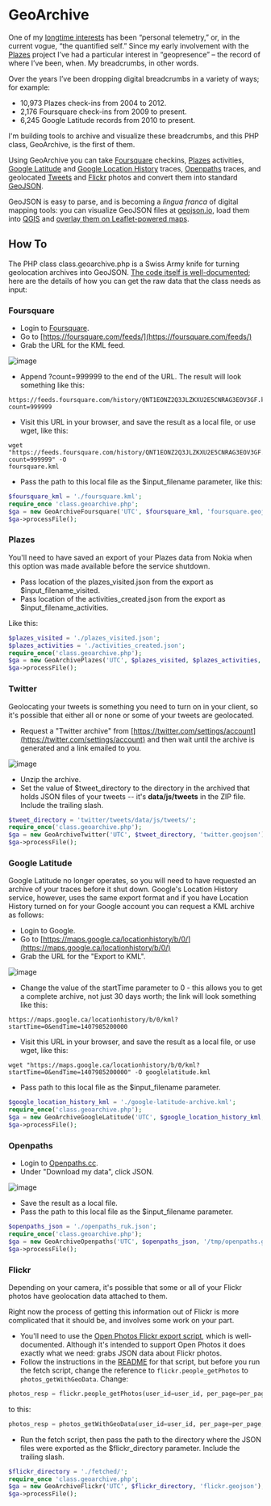 # GeoArchive

One of my [longtime interests](http://hacker.vre.upei.ca/archiving-geopresence) has been “personal telemetry,” or, in the current vogue, “the quantified self.” Since my early involvement with the [Plazes](http://en.wikipedia.org/wiki/Plazes) project I’ve had a particular interest in “geopresence” – the record of where I’ve been, when. My breadcrumbs, in other words.

Over the years I’ve been dropping digital breadcrumbs in a variety of ways; for example:

 * 10,973 Plazes check-ins from 2004 to 2012.
 * 2,176 Foursquare check-ins from 2009 to present.
 * 6,245 Google Latitude records from 2010 to present.

I'm building tools to archive and visualize these breadcrumbs, and this PHP class, GeoArchive, is the first of them.

Using GeoArchive you can take [Foursquare](http://foursquare.com) checkins, [Plazes](http://en.wikipedia.org/wiki/Plazes) activities, [Google Latitude](http://en.wikipedia.org/wiki/Google_Latitude) and [Google Location History](https://maps.google.com/locationhistory/b/0) traces, [Openpaths](https://openpaths.cc/) traces, and geolocated [Tweets](http://twitter.com) and [Flickr](http://flickr.com) photos and convert them into standard [GeoJSON](http://geojson.org/).

GeoJSON is easy to parse, and is becoming a *lingua franca* of digital mapping tools: you can visualize GeoJSON files at [geojson.io](http://geojson.io), load them into [QGIS](http://www.qgis.org/en/site/) and [overlay them on Leaflet-powered maps](http://leafletjs.com/examples/geojson.html).

## How To

The PHP class class.geoarchive.php is a Swiss Army knife for turning geolocation archives into GeoJSON. [The code itself is well-documented](docs/index.html); here are the details of how you can get the raw data that the class needs as input:

### Foursquare

* Login to [Foursquare](http://foursquare.com).
* Go to [https://foursquare.com/feeds/](https://foursquare.com/feeds/)
* Grab the URL for the KML feed.

![image](screenshots/foursquare-feeds.jpg)

* Append ?count=999999 to the end of the URL. The result will look something like this:

```
https://feeds.foursquare.com/history/QNT1EONZ2Q3JLZKXU2E5CNRAG3EOV3GF.kml?count=999999
```

* Visit this URL in your browser, and save the result as a local file, or use wget, like this:

```
wget "https://feeds.foursquare.com/history/QNT1EONZ2Q3JLZKXU2E5CNRAG3EOV3GF.kml?count=999999" -O 
foursquare.kml
```

* Pass the path to this local file as the $input_filename parameter, like this:

```php
$foursquare_kml = './foursquare.kml';
require_once 'class.geoarchive.php';
$ga = new GeoArchiveFoursquare('UTC', $foursquare_kml, 'foursquare.geojson');
$ga->processFile();
```

### Plazes

You'll need to have saved an export of your Plazes data from Nokia when this option was made available before the service shutdown.

 * Pass location of the plazes_visited.json from the export as $input_filename_visited.
 * Pass location of the activities_created.json from the export as $input_filename_activities.

Like this:

```php
$plazes_visited = './plazes_visited.json';
$plazes_activities = './activities_created.json';
require_once('class.geoarchive.php');
$ga = new GeoArchivePlazes('UTC', $plazes_visited, $plazes_activities, 'plazes.geojson');
$ga->processFile();
```

### Twitter

Geolocating your tweets is something you need to turn on in your client, so it's possible that either all or none or some of your tweets are geolocated.

 * Request a "Twitter archive" from [https://twitter.com/settings/account](https://twitter.com/settings/account) and then wait until the archive is generated and a link emailed to you.
 
![image](screenshots/twitter-archive-request.png) 

 * Unzip the archive.
 * Set the value of $tweet_directory to the directory in the archived that holds JSON files of your tweets -- it's **data/js/tweets** in the ZIP file. Include the trailing slash.
 
```php
$tweet_directory = 'twitter/tweets/data/js/tweets/';
require_once('class.geoarchive.php');
$ga = new GeoArchiveTwitter('UTC', $tweet_directory, 'twitter.geojson');
$ga->processFile();
```

### Google Latitude

Google Latitude no longer operates, so you will need to have requested an archive of your traces before it shut down. Google's Location History service, however, uses the same export format and if you have Location History turned on for your Google account you can request a KML archive as follows:

 * Login to Google.
 * Go to [https://maps.google.ca/locationhistory/b/0/](https://maps.google.ca/locationhistory/b/0/)
 * Grab the URL for the "Export to KML".
 
![image](screenshots/google-location-kml.png) 
 
 * Change the value of the startTime parameter to 0 - this allows you to get a complete archive, not just 30 days worth; the link will look something like this:
 
```
https://maps.google.ca/locationhistory/b/0/kml?startTime=0&endTime=1407985200000
```

 * Visit this URL in your browser, and save the result as a local file, or use wget, like this:
 
```
wget "https://maps.google.ca/locationhistory/b/0/kml?startTime=0&endTime=1407985200000" -O googlelatitude.kml
```
 
 * Pass path to this local file as the $input_filename parameter.

```php
$google_location_history_kml = './google-latitude-archive.kml';
require_once('class.geoarchive.php');
$ga = new GeoArchiveGoogleLatitude('UTC', $google_location_history_kml, 'googlelatitude.geojson');
$ga->processFile();
```

### Openpaths

 * Login to [Openpaths.cc](http://Openpaths.cc).
 * Under "Download my data", click JSON.
 
![image](screenshots/openpaths-download.png)
 
 * Save the result as a local file.
 * Pass the path to this local file as the $input_filename parameter.

```php 
$openpaths_json = './openpaths_ruk.json';
require_once('class.geoarchive.php');
$ga = new GeoArchiveOpenpaths('UTC', $openpaths_json, '/tmp/openpaths.geojson');
$ga->processFile(); 
```

### Flickr

Depending on your camera, it's possible that some or all of your Flickr photos have geolocation data attached to them.

Right now the process of getting this information out of Flickr is more complicated that it should be, and involves some work on your part.

 * You'll need to use the [Open Photos Flickr export script](https://github.com/photo/export-flickr), which is well-documented. Although it's intended to support Open Photos it does exactly what we need: grabs JSON data about Flickr photos.
 * Follow the instructions in the [README](https://github.com/photo/export-flickr/blob/master/Readme.markdown) for that script, but before you run the fetch script, change the reference to `flickr.people_getPhotos` to `photos_getWithGeoData`. Change:

```python 
photos_resp = flickr.people_getPhotos(user_id=user_id, per_page=per_page, page=page, extras='original_format,tags,geo,url_o,url_b,url_c,url_z,date_upload,date_taken,license,description')
```

to this:

```python
photos_resp = photos_getWithGeoData(user_id=user_id, per_page=per_page, page=page, extras='original_format,tags,geo,url_o,url_b,url_c,url_z,date_upload,date_taken,license,description')
```

 * Run the fetch script, then pass the path to the directory where the JSON files were exported as the $flickr_directory parameter. Include the trailing slash.

```php
$flickr_directory = './fetched/';
require_once 'class.geoarchive.php';
$ga = new GeoArchiveFlickr('UTC', $flickr_directory, 'flickr.geojson');
$ga->processFile();
```